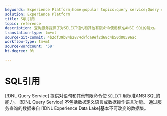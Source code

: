 ```yaml
---
keywords: Experience Platform;home;popular topics;query service;Query service;sql;sql reference;
solution: Experience Platform
title: SQL引用
topic: reference
description: 查询服务提供了对SELECT语句和其他有限命令使用标准ANSI SQL的能力。
translation-type: tm+mt
source-git-commit: 4b2df39b84b2874cbfda9ef2d68c4b50d00596ac
workflow-type: tm+mt
source-wordcount: '59'
ht-degree: 0%

---
```



# SQL引用

[!DNL Query Service] 提供对语句和其他有限命令使 `SELECT` 用标准ANSI SQL的能力。 [!DNL Query Service] 不包括数据定义语言或数据操作语言功能。 通过服务查询的数据来自 [!DNL Experience Data Lake]基本不可改变的数据集。
